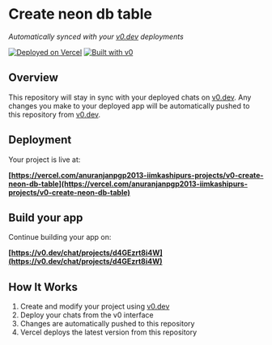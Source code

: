 # Create neon db table

*Automatically synced with your [v0.dev](https://v0.dev) deployments*

[![Deployed on Vercel](https://img.shields.io/badge/Deployed%20on-Vercel-black?style=for-the-badge&logo=vercel)](https://vercel.com/anuranjanpgp2013-iimkashipurs-projects/v0-create-neon-db-table)
[![Built with v0](https://img.shields.io/badge/Built%20with-v0.dev-black?style=for-the-badge)](https://v0.dev/chat/projects/d4GEzrt8i4W)

## Overview

This repository will stay in sync with your deployed chats on [v0.dev](https://v0.dev).
Any changes you make to your deployed app will be automatically pushed to this repository from [v0.dev](https://v0.dev).

## Deployment

Your project is live at:

**[https://vercel.com/anuranjanpgp2013-iimkashipurs-projects/v0-create-neon-db-table](https://vercel.com/anuranjanpgp2013-iimkashipurs-projects/v0-create-neon-db-table)**

## Build your app

Continue building your app on:

**[https://v0.dev/chat/projects/d4GEzrt8i4W](https://v0.dev/chat/projects/d4GEzrt8i4W)**

## How It Works

1. Create and modify your project using [v0.dev](https://v0.dev)
2. Deploy your chats from the v0 interface
3. Changes are automatically pushed to this repository
4. Vercel deploys the latest version from this repository
